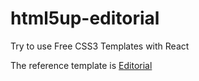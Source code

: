 # html5up-editorial

Try to use Free CSS3 Templates with React

The reference template is [Editorial](https://html5up.net/editorial)
